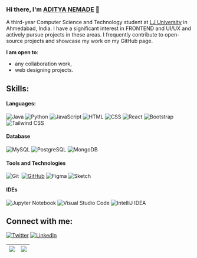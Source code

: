 ### Hi there, I'm [ADITYA NEMADE](https://github.com/beastnemade) 👋

A third-year Computer Science and Technology student at [LJ University](https://ljku.edu.in/) in Ahmedabad, India.  I have a significant interest in FRONTEND and UI/UX and actively pursue projects in these areas.  I frequently contribute to open-source projects and showcase my work on my GitHub page.

 **I am open to**:

- any collaboration work,
- web designing projects.
  

## Skills:

#### Languages:

![Java](https://img.shields.io/badge/Java-007396.svg?style=for-the-badge&logo=java&logoColor=white)
![Python](https://img.shields.io/badge/Python-3776AB?style=for-the-badge&logo=python&logoColor=white)
![JavaScript](https://img.shields.io/badge/JavaScript-F7DF1E.svg?style=for-the-badge&logo=javascript&logoColor=black)
![HTML](https://img.shields.io/badge/HTML-E34F26.svg?style=for-the-badge&logo=html5&logoColor=white)
![CSS](https://img.shields.io/badge/CSS-1572B6.svg?style=for-the-badge&logo=css3&logoColor=white)
![React](https://img.shields.io/badge/React-61DAFB.svg?style=for-the-badge&logo=react&logoColor=black)
![Bootstrap](https://img.shields.io/badge/Bootstrap-7952B3.svg?style=for-the-badge&logo=bootstrap&logoColor=white)
![Tailwind CSS](https://img.shields.io/badge/Tailwind%20CSS-38B2AC.svg?style=for-the-badge&logo=tailwind-css&logoColor=white)
<!-- ![Node](https://img.shields.io/badge/Tailwind%20CSS-38B2AC.svg?style=for-the-badge&logo=tailwind-css&logoColor=white)
![React](https://img.shields.io/badge/Tailwind%20CSS-38B2AC.svg?style=for-the-badge&logo=tailwind-css&logoColor=white) -->



#### Database

![MySQL](https://img.shields.io/badge/MySQL-4479A1.svg?style=for-the-badge&logo=mysql&logoColor=white)
![PostgreSQL](https://img.shields.io/badge/PostgreSQL-316192?style=for-the-badge&logo=postgresql&logoColor=white)
![MongoDB](https://img.shields.io/badge/MongoDB-47A248.svg?style=for-the-badge&logo=mongodb&logoColor=white)


#### Tools and Technologies

![Git](https://img.shields.io/badge/GIT-E44C30?style=for-the-badge&logo=git&logoColor=white)&nbsp;
[![GitHub](https://img.shields.io/badge/GitHub-181717.svg?style=for-the-badge&logo=github&logoColor=white)](https://www.credly.com/earner/earned/badge/279d09f0-6b04-417e-82df-310670f7043a)
![Figma](https://img.shields.io/badge/Figma-FF6C37.svg?style=for-the-badge&logo=figma&logoColor=white&labelColor=0078d7)
![Sketch](https://img.shields.io/badge/Sketch-F7B500.svg?style=for-the-badge&logo=sketch&logoColor=white)


#### IDEs

![Jupyter Notebook](https://img.shields.io/badge/jupyter-%23FA0F00.svg?style=for-the-badge&logo=jupyter&logoColor=white)
![Visual Studio Code](https://img.shields.io/badge/Visual%20Studio%20Code-0078d7.svg?style=for-the-badge&logo=visual-studio-code&logoColor=white)
![IntelliJ IDEA](https://img.shields.io/badge/IntelliJ%20IDEA-3C3C7E.svg?style=for-the-badge&logo=intellij-idea&logoColor=white)




## Connect with me:

<p align = "center">

[![Twitter](https://img.shields.io/badge/Twitter-1DA1F2.svg?style=for-the-badge&logo=twitter&logoColor=white)](https://www.instagram.com/iadityanemade/) 
[![LinkedIn](https://img.shields.io/badge/LinkedIn-0A66C2.svg?style=for-the-badge&logo=linkedin&logoColor=white)](https://www.linkedin.com/in/nemadeaditya/)
</p>

| <a href="https://github.com/AdityaGitRepo/github-readme-stats"><img align="center" src="https://github-readme-stats.vercel.app/api?username=beastnemade&theme=dracula&show_icons=true&hide_border=false&count_private=true" /></a> | <a href="https://github.com/AditytaGitRepo/github-readme-stats"><img align="center" src="https://github-readme-stats.vercel.app/api/top-langs/?username=beastnemade&theme=dracula&show_icons=true&hide_border=false&layout=compact" /></a> |
| ------------- | ------------- |
